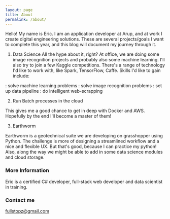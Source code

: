 ```yaml
---
layout: page
title: About
permalink: /about/
---
```


Hello! My name is Eric. I am an application developer at Arup, and at work I create digital engineering solutions. These are several projects/goals I want to complete this year, and this blog will document my journey through it. 

1. Data Science
All the hype about it, right? At office, we are doing some image recognition projects and probably also some machine learning. I'll also try to join a few Kaggle competitions. There's a range of technology I'd like to work with, like Spark, TensorFlow, Caffe. Skills I'd like to gain include: 

: solve machine learning problems
: solve image recognition problems
: set up data pipeline
: do intelligent web-scrapping 

2. Run Batch processes in the cloud

This gives me a good chance to get in deep with Docker and AWS. Hopefully by the end I'll become a master of them!

3. Earthworm

Earthworm is a geotechnical suite we are developing on grasshopper using Python. The challenge is more of designing a streamlined workflow and a nice and flexible UX. But that's good, because I can practice my python! Also, along the way we might be able to add in some data science modules and cloud storage. 

### More Information

Eric is a certified C# developer, full-stack web developer and data scientist in training.  

### Contact me

[fullstopz@gmail.com](mailto:fullstopz@gmail.com)
